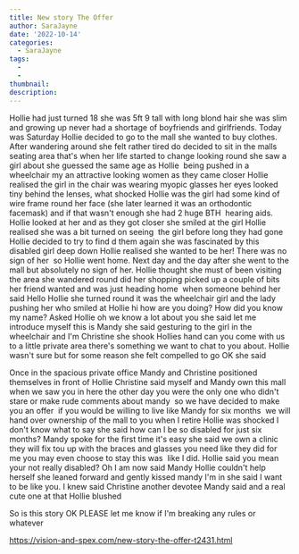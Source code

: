 ```yaml
---
title: New story The Offer
author: SaraJayne
date: '2022-10-14'
categories:
  - SaraJayne
tags:
  - 
  - 
thumbnail: 
description: 
---
```


Hollie had just turned 18 she was 5ft 9 tall with long blond hair she was slim and growing up never had a shortage of boyfriends and girlfriends. Today was Saturday Hollie decided to go to the mall she wanted to buy clothes. After wandering around she felt rather tired do decided to sit in the malls seating area that's when her life started to change looking round she saw a girl about she guessed the same age as Hollie  being pushed in a wheelchair my an attractive looking women as they came closer Hollie realised the girl in the chair was wearing myopic glasses her eyes looked tiny behind the lenses, what shocked Hollie was the girl had some kind of wire frame round her face (she later learned it was an orthodontic facemask) and if that wasn't enough she had 2 huge BTH  hearing aids. Hollie looked at her and as they got closer she smiled at the girl Hollie realised she was a bit turned on seeing  the girl before long they had gone Hollie decided to try to find d them again she was fascinated by this disabled girl deep down Hollie realised she wanted to be her! There was no sign of her  so Hollie went home. Next day and the day after she went to the mall but absolutely no sign of her. Hollie thought she must of been visiting the area she wandered round did her shopping picked up a couple of bits her friend wanted and was just heading home  when someone behind her said Hello Hollie she turned round it was the wheelchair girl and the lady pushing her who smiled at Hollie hi how are you doing? How did you know my name? Asked Hollie oh we know a lot about you she said let me introduce myself this is Mandy she said gesturing to the girl in the wheelchair and I'm Christine she shook Hollies hand can you come with us to a little private area there's something we want to chat to you about. Hollie wasn't sure but for some reason she felt compelled to go OK she said

Once in the spacious private office Mandy and Christine positioned themselves in front of Hollie Christine said myself and Mandy own this mall when we saw you in here the other day you were the only one who didn't stare or make rude comments about mandy  so we have decided to make you an offer  if you would be willing to live like Mandy for six months  we will hand over ownership of the mall to you when I retire
Hollie was shocked I don't know what to say she said how can I be so disabled for just six months? Mandy spoke for the first time it's easy she said we own a clinic they will fix tou up with the braces and glasses you need like they did for me you may even choose to stay this was  like I did. Hollie said you mean your not really disabled? Oh I am now said Mandy Hollie couldn't help herself she leaned forward and gently kissed mandy I'm in she said I want to be like you. I knew said Christine another devotee Mandy said and a real cute one at that Hollie blushed



So is this story OK PLEASE let me know if I'm breaking any rules or whatever

https://vision-and-spex.com/new-story-the-offer-t2431.html
